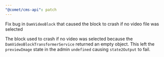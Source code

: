 ```yaml
---
"@comet/cms-api": patch
---
```


Fix bug in `DamVideoBlock` that caused the block to crash if no video file was selected

The block used to crash if no video was selected because the `DamVideoBlockTransformerService` returned an empty object.
This left the `previewImage` state in the admin `undefined` causing `state2Output` to fail.
